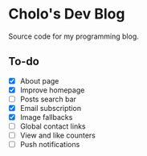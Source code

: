 # Cholo's Dev Blog

Source code for my programming blog.

## To-do

- [x] About page
- [x] Improve homepage
- [ ] Posts search bar
- [x] Email subscription
- [x] Image fallbacks
- [ ] Global contact links
- [ ] View and like counters
- [ ] Push notifications
